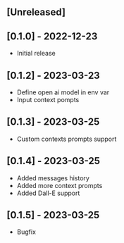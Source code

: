 ## [Unreleased]

## [0.1.0] - 2022-12-23

- Initial release

## [0.1.2] - 2023-03-23

- Define open ai model in env var
- Input context pompts

## [0.1.3] - 2023-03-25

- Custom contexts prompts support

## [0.1.4] - 2023-03-25

- Added messages history
- Added more context prompts
- Added Dall-E support

## [0.1.5] - 2023-03-25

- Bugfix